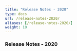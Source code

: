 ```yaml
---
title: "Release Notes - 2020"
type: docs
url: /release-notes-2020/
aliases: [/release-notes-2020/]
weight: 10
---
```


### **Release Notes - 2020**
